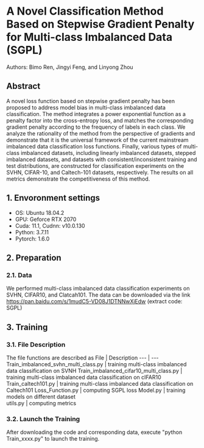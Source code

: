# A Novel Classification Method Based on Stepwise Gradient Penalty for Multi-class Imbalanced Data (SGPL) 
Authors: Bimo Ren, Jingyi Feng, and Linyong Zhou
## Abstract  
A novel loss function based on stepwise gradient penalty has been proposed to address model bias in multi-class imbalanced data classification. The method integrates a power exponential function as a penalty factor into the cross-entropy loss, and matches the corresponding gradient penalty according to the frequency of labels in each class. We analyze the rationality of the method from the perspective of gradients and demonstrate that it is the universal framework of the current mainstream imbalanced data classification loss functions. Finally, various types of multi-class imbalanced datasets, including linearly imbalanced datasets, stepped imbalanced datasets, and datasets with consistent/inconsistent training and test distributions, are constructed for classification experiments on the SVHN, CIFAR-10, and Caltech-101 datasets, respectively. The results on all metrics demonstrate the competitiveness of this method.
## 1. Envoronment settings 
   * OS: Ubuntu 18.04.2  
   * GPU: Geforce RTX 2070 
   * Cuda: 11.1, Cudnn: v10.0.130  
   * Python: 3.7.11  
   * Pytorch: 1.6.0   
## 2. Preparation
### 2.1. Data  
We performed multi-class imbalanced data classification experiments on SVHN, CIFAR10, and Clatcah101. The data can be downloaded via the link https://pan.baidu.com/s/1mudC5-VD08J1DTNNwXjEdw (extract code: SGPL)
## 3. Training
### 3.1. File Description 
The file functions are described as
File | Description
--- | --- 
Train_imbalanced_svhn_multi_class.py | training multi-class imbalanced data classification on SVNH
Train_imbalanced_cifar10_multi_class.py | training multi-class imbalanced data classification on cIFAR10
Train_caltech101.py | training multi-class imbalanced data classification on Caltech101
Loss_Function.py | computing SGPL loss 
Model.py | training models on different dataset     
utils.py | computing metrics
### 3.2. Launch the Training
After downloading the code and corresponding data, execute "python Train_xxxx.py" to launch the training.


